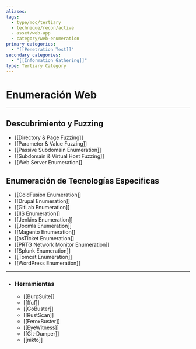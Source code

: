 ```yaml
---
aliases:
tags:
  - type/moc/tertiary
  - technique/recon/active
  - asset/web-app
  - category/web-enumeration
primary categories:
  - "[[Penetration Test]]"
secondary categories:
  - "[[Information Gathering]]"
type: Tertiary Category
---
```

# Enumeración Web

***

## Descubrimiento y Fuzzing

-  [[Directory & Page Fuzzing]]
-  [[Parameter & Value Fuzzing]]
-  [[Passive Subdomain Enumeration]]
-  [[Subdomain & Virtual Host Fuzzing]]
-  [[Web Server Enumeration]]

## Enumeración de Tecnologías Especificas

-  [[ColdFusion Enumeration]]
- [[Drupal Enumeration]]
-  [[GitLab Enumeration]]
-  [[IIS Enumeration]]
-  [[Jenkins Enumeration]]
-  [[Joomla Enumeration]]
-  [[Magento Enumeration]]
-  [[osTicket Enumeration]]
-  [[PRTG Network Monitor Enumeration]]
-  [[Splunk Enumeration]]
-  [[Tomcat Enumeration]]
-  [[WordPress Enumeration]]


***

- ### Herramientas
	- [[BurpSuite]]
	- [[ffuf]]
	- [[GoBuster]]
	- [[RustScan]]
	- [[FeroxBuster]]
	- [[EyeWitness]]
	- [[Git-Dumper]]
	- [[nikto]]
